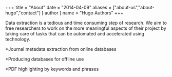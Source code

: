 +++
title = "About"
date = "2014-04-09"
aliases = ["about-us","about-hugo","contact"]
[ author ]
  name = "Hugo Authors"
+++

Data extraction is a tedious and time consuming step of research. We aim to free researchers to work on the more meaningful aspects of their project by taking care of tasks that can be automated and accelerated using technology.

*Journal metadata extraction from online databases

*Producing databases for offline use

*PDF highlighting by keywords and phrases

